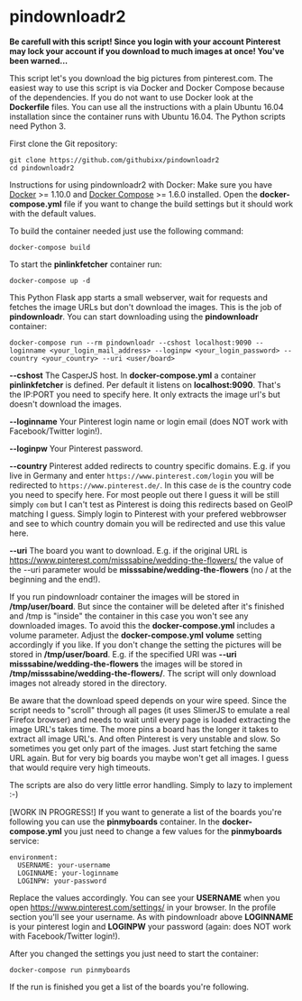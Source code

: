 # pindownloadr2

**Be carefull with this script! Since you login with your account Pinterest may lock your account if you download to much images at once! You've been warned...**

This script let's you download the big pictures from pinterest.com. The easiest way to use this script is via Docker and Docker Compose because of the dependencies. If you do not want to use Docker look at the **Dockerfile** files. You can use all the instructions with a plain Ubuntu 16.04 installation since the container runs with Ubuntu 16.04. The Python scripts need Python 3.

First clone the Git repository:

```
git clone https://github.com/githubixx/pindownloadr2 
cd pindownloadr2
```

Instructions for using pindownloadr2 with Docker: Make sure you have [Docker](https://www.docker.io) >= 1.10.0 and [Docker Compose](https://docs.docker.com/compose/install/) >= 1.6.0 installed. Open the **docker-compose.yml** file if you want to change the build settings but it should work with the default values.

To build the container needed just use the following command:

```
docker-compose build
```

To start the **pinlinkfetcher** container run:

```
docker-compose up -d
```

This Python Flask app starts a small webserver, wait for requests and fetches the image URLs but don't download the images. This is the job of **pindownloadr**. You can start downloading using the **pindownloadr** container:

```
docker-compose run --rm pindownloadr --cshost localhost:9090 --loginname <your_login_mail_address> --loginpw <your_login_password> --country <your_country> --uri <user/board>
```

**--cshost** The CasperJS host. In **docker-compose.yml** a container **pinlinkfetcher** is defined. Per default it listens on **localhost:9090**. That's the IP:PORT you need to specify here. It only extracts the image url's but doesn't download the images.

**--loginname** Your Pinterest login name or login email (does NOT work with Facebook/Twitter login!).

**--loginpw** Your Pinterest password.

**--country** Pinterest added redirects to country specific domains. E.g. if you live in Germany and enter `https://www.pinterest.com/login` you will be redirected to `https://www.pinterest.de/`. In this case `de` is the country code you need to specify here. For most people out there I guess it will be still simply `com` but I can't test as Pinterest is doing this redirects based on GeoIP matching I guess. Simply login to Pinterest with your prefered webbrowser and see to which country domain you will be redirected and use this value here.

**--uri** The board you want to download. E.g. if the original URL is https://www.pinterest.com/misssabine/wedding-the-flowers/ the value of the --uri parameter would be **misssabine/wedding-the-flowers** (no / at the beginning and the end!).

If you run pindownloadr container the images will be stored in **/tmp/user/board**. But since the container will be deleted after it's finished and /tmp is "inside" the container in this case you won't see any downloaded images. To avoid this the **docker-compose.yml** includes a volume parameter. Adjust the **docker-compose.yml** **volume** setting accordingly if you like. If you don't change the setting the pictures will be stored in **/tmp/user/board**.  E.g. if the specified URI was **--uri misssabine/wedding-the-flowers** the images will be stored in **/tmp/misssabine/wedding-the-flowers/**. The script will only download images not already stored in the directory.

Be aware that the download speed depends on your wire speed. Since the script needs to "scroll" through all pages (it uses SlimerJS to emulate a real Firefox browser) and needs to wait until every page is loaded extracting the image URL's takes time. The more pins a board has the longer it takes to extract all image URL's. And often Pinterest is very unstable and slow. So sometimes you get only part of the images. Just start fetching the same URL again. But for very big boards you maybe won't get all images. I guess that would require very high timeouts.

The scripts are also do very little error handling. Simply to lazy to implement :-) 

[WORK IN PROGRESS!] If you want to generate a list of the boards you're following you can use the **pinmyboards** container. In the **docker-compose.yml** you just need to change a few values for the **pinmyboards** service:

```
environment:
  USERNAME: your-username
  LOGINNAME: your-loginname
  LOGINPW: your-password
```

Replace the values accordingly. You can see your **USERNAME** when you open https://www.pinterest.com/settings/ in your browser. In the profile section you'll see your username. As with pindownloadr above **LOGINNAME** is your pinterest login and **LOGINPW** your password (again: does NOT work with Facebook/Twitter login!).

After you changed the settings you just need to start the container:

```
docker-compose run pinmyboards
```

If the run is finished you get a list of the boards you're following.

